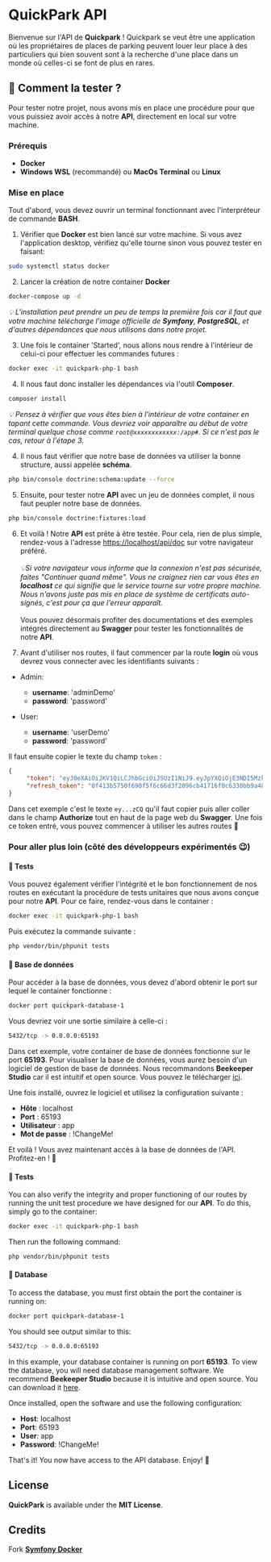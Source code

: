 # QuickPark API

Bienvenue sur l'API de **Quickpark** ! Quickpark se veut être une application où les propriétaires de places de parking peuvent louer leur place à des particuliers qui bien souvent sont à la recherche d'une place dans un monde où celles-ci se font de plus en rares.

## 🎯 Comment la tester ?

Pour tester notre projet, nous avons mis en place une procédure pour que vous puissiez avoir accès à notre **API**, directement en local sur votre machine.

### Prérequis

-   **Docker**
-   **Windows WSL** (recommandé) ou **MacOs Terminal** ou **Linux**

### Mise en place

Tout d'abord, vous devez ouvrir un terminal fonctionnant avec l'interpréteur de commande **BASH**.

1. Vérifier que **Docker** est bien lancé sur votre machine. Si vous avez l'application desktop, vérifiez qu'elle tourne sinon vous pouvez tester en faisant:

```bash
sudo systemctl status docker
```

2. Lancer la création de notre container **Docker**

```bash
docker-compose up -d
```

_💡 L'installation peut prendre un peu de temps la première fois car il faut que votre machine télécharge l'image officielle de **Symfony**, **PostgreSQL**, et d'autres dépendances que nous utilisons dans notre projet._

3. Une fois le container 'Started', nous allons nous rendre à l'intérieur de celui-ci pour effectuer les commandes futures :

```bash
docker exec -it quickpark-php-1 bash
```

4. Il nous faut donc installer les dépendances via l'outil **Composer**.

```bash
composer install
```

_💡 Pensez à vérifier que vous êtes bien à l'intérieur de votre container en tapant cette commande. Vous devriez voir apparaître au début de votre terminal quelque chose comme `root@xxxxxxxxxxxx:/app#`. Si ce n'est pas le cas, retour à l'étape 3._

<!--
2. Generate JWT keys

```bash
php bin/console lexik:jwt:generate-keypair
``` -->

4. Il nous faut vérifier que notre base de données va utiliser la bonne structure, aussi appelée **schéma**.

```bash
php bin/console doctrine:schema:update --force
```

5. Ensuite, pour tester notre **API** avec un jeu de données complet, il nous faut peupler notre base de données.

```bash
php bin/console doctrine:fixtures:load
```

6. Et voilà ! Notre **API** est prête à être testée. Pour cela, rien de plus simple, rendez-vous à l'adresse [https://localhost/api/doc](https://localhost/api/doc) sur votre navigateur préféré. <br><br>
    _💡Si votre navigateur vous informe que la connexion n'est pas sécurisée, faites "Continuer quand même". Vous ne craignez rien car vous êtes en **localhost** ce qui signifie que le service tourne sur votre propre machine. Nous n'avons juste pas mis en place de système de certificats auto-signés, c'est pour ça que l'erreur apparaît._ <br><br>
    Vous pouvez désormais profiter des documentations et des exemples intégrés directement au **Swagger** pour tester les fonctionnalités de notre **API**.

7. Avant d'utiliser nos routes, il faut commencer par la route **login** où vous devrez vous connecter avec les identifiants suivants :

- Admin:
    -   **username**: 'adminDemo'
    -   **password**: 'password'

- User:
    -   **username**: 'userDemo'
    -   **password**: 'password'

Il faut ensuite copier le texte du champ `token` :

```json
{
     "token": "eyJ0eXAiOiJKV1QiLCJhbGciOiJSUzI1NiJ9.eyJpYXQiOjE3NDI5Mzk5MzYsImV4cCI6MTc0Mjk0MzUzNiwicm9sZXMiOlsiUk9MRV9BRE1JTiIsIlJPTEVfVVNFUiJdLCJ1c2VybmFtZSI6InZpbnZpbiJ9.CKb3UbcRBJUE_KKGpNEC7x8GBTyq7xncYZCMbcwWsC3Ipt2bWNX8pPROlXosE5axVwoP-F5-6xo86BzZdGCBJ_p9B6udnDXVSYgZzWPZoJKmR5o708ZseeNwHQBUSvtNPX4GIHGGHSaJ4cxQUeBr66u3RFbZBUSsb-TGunMtCOTbHlibrrMt3xhjH2a9-c2gYq6R-3jnie2eTi8Q-43iWcOhqDZ-52f7JibFN7HzmygzTVKEzuWALh-IhvZoHMm6Qx85blz8piF3ROT3vx_R3b1tOdDSkx1dpWLRgyXCkT_zrq1_gkMaBoju_ct8m2TN2QCLMxZd1oGg2Dg1BiXzCQ",
     "refresh_token": "0f413b5750f690f5f6c66d3f2096cb41716f0c6330bb9a48c7b019ca30fb2df984f805b1d9edd06155bc412f28ea5cb4d3ef5891de023e8c1944846411709602"
}
```
Dans cet exemple c'est le texte `ey...zCQ` qu'il faut copier puis aller coller dans le champ **Authorize** tout en haut de la page web du **Swagger**. Une fois ce token entré, vous pouvez commencer à utiliser les autres routes 🥳

### Pour aller plus loin (côté des développeurs expérimentés 😉)
#### 🧪 Tests

Vous pouvez également vérifier l'intégrité et le bon fonctionnement de nos routes en exécutant la procédure de tests unitaires que nous avons conçue pour notre **API**. Pour ce faire, rendez-vous dans le container :

```bash
docker exec -it quickpark-php-1 bash
```

Puis exécutez la commande suivante :

```bash
php vendor/bin/phpunit tests
```

#### 💾 Base de données

Pour accéder à la base de données, vous devez d'abord obtenir le port sur lequel le container fonctionne :

```bash
docker port quickpark-database-1  
```

Vous devriez voir une sortie similaire à celle-ci :

```bash
5432/tcp -> 0.0.0.0:65193
```

Dans cet exemple, votre container de base de données fonctionne sur le port **65193**. Pour visualiser la base de données, vous aurez besoin d'un logiciel de gestion de base de données. Nous recommandons **Beekeeper Studio** car il est intuitif et open source. Vous pouvez le télécharger [ici](https://www.beekeeperstudio.io).

Une fois installé, ouvrez le logiciel et utilisez la configuration suivante :

- **Hôte** : localhost  
- **Port** : 65193  
- **Utilisateur** : app  
- **Mot de passe** : !ChangeMe!  

Et voilà ! Vous avez maintenant accès à la base de données de l'API. Profitez-en ! 🥳
#### 🧪 Tests

You can also verify the integrity and proper functioning of our routes by running the unit test procedure we have designed for our **API**. To do this, simply go to the container:

```bash
docker exec -it quickpark-php-1 bash
```

Then run the following command:

```bash
php vendor/bin/phpunit tests
```

#### 💾 Database

To access the database, you must first obtain the port the container is running on:

```bash
docker port quickpark-database-1  
```

You should see output similar to this:

```bash
5432/tcp -> 0.0.0.0:65193
```

In this example, your database container is running on port **65193**. To view the database, you will need database management software. We recommend **Beekeeper Studio** because it is intuitive and open source. You can download it [here](https://www.beekeeperstudio.io).

Once installed, open the software and use the following configuration:

- **Host**: localhost  
- **Port**: 65193  
- **User**: app  
- **Password**: !ChangeMe!  

That's it! You now have access to the API database. Enjoy! 🥳

## License

**QuickPark** is available under the **MIT License**.

## Credits

Fork [**Symfony Docker**](https://github.com/dunglas/symfony-docker)

